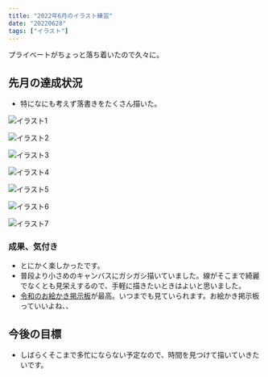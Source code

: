 ```yaml
---
title: "2022年6月のイラスト練習"
date: "20220628"
tags: ["イラスト"]
---
```


プライベートがちょっと落ち着いたので久々に。

## 先月の達成状況

- 特になにも考えず落書きをたくさん描いた。

![イラスト1](./01.jpg)

![イラスト2](./02.jpg)

![イラスト3](./03.jpg)

![イラスト4](./04.jpg)

![イラスト5](./05.jpg)

![イラスト6](./06.jpg)

![イラスト7](./07.png)

### 成果、気付き

- とにかく楽しかったです。
- 普段より小さめのキャンバスにガシガシ描いていました。線がそこまで綺麗でなくとも見栄えするので、手軽に描きたいときはよいと思いました。
- [令和のお絵かき掲示板](http://kuro.kilo.jp/obbs/index.html)が最高。いつまでも見ていられます。お絵かき掲示板っていいよね、、

## 今後の目標

- しばらくそこまで多忙にならない予定なので、時間を見つけて描いていきたいです。
